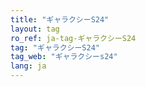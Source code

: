 ```yaml
---
title: "ギャラクシーS24"
layout: tag
ro_ref: ja-tag-ギャラクシーS24
tag: "ギャラクシーS24"
tag_web: "ギャラクシーs24"
lang: ja
---
```


